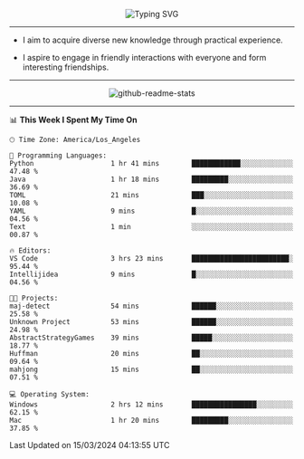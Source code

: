 <p align="center">
  <img src="https://readme-typing-svg.demolab.com?font=Fira+Code&weight=500&size=32&duration=2500&pause=1600&center=true&vCenter=true&random=false&width=1024&height=64&lines=Hi+there+%F0%9F%91%8B;I'm+delighted+you+could+make+it+here+%F0%9F%8E%89;I'm+Harry%2C+a+college+student+still+finding+my+way" alt="Typing SVG" />
</p>


---


- I aim to acquire diverse new knowledge through practical experience.

- I aspire to engage in friendly interactions with everyone and form interesting friendships.


---


<p align="center">
  <img src="https://github-readme-stats.vercel.app/api?username=Harry-Jing&show_icons=true" alt="github-readme-stats"/>
</p>


---

<!--START_SECTION:waka-->
📊 **This Week I Spent My Time On** 

```text
🕑︎ Time Zone: America/Los_Angeles

💬 Programming Languages: 
Python                   1 hr 41 mins        ████████████░░░░░░░░░░░░░   47.48 % 
Java                     1 hr 18 mins        █████████░░░░░░░░░░░░░░░░   36.69 % 
TOML                     21 mins             ███░░░░░░░░░░░░░░░░░░░░░░   10.08 % 
YAML                     9 mins              █░░░░░░░░░░░░░░░░░░░░░░░░   04.56 % 
Text                     1 min               ░░░░░░░░░░░░░░░░░░░░░░░░░   00.87 % 

🔥 Editors: 
VS Code                  3 hrs 23 mins       ████████████████████████░   95.44 % 
Intellijidea             9 mins              █░░░░░░░░░░░░░░░░░░░░░░░░   04.56 % 

🐱‍💻 Projects: 
maj-detect               54 mins             ██████░░░░░░░░░░░░░░░░░░░   25.58 % 
Unknown Project          53 mins             ██████░░░░░░░░░░░░░░░░░░░   24.98 % 
AbstractStrategyGames    39 mins             █████░░░░░░░░░░░░░░░░░░░░   18.77 % 
Huffman                  20 mins             ██░░░░░░░░░░░░░░░░░░░░░░░   09.64 % 
mahjong                  15 mins             ██░░░░░░░░░░░░░░░░░░░░░░░   07.51 % 

💻 Operating System: 
Windows                  2 hrs 12 mins       ████████████████░░░░░░░░░   62.15 % 
Mac                      1 hr 20 mins        █████████░░░░░░░░░░░░░░░░   37.85 % 
```


 Last Updated on 15/03/2024 04:13:55 UTC
<!--END_SECTION:waka-->
